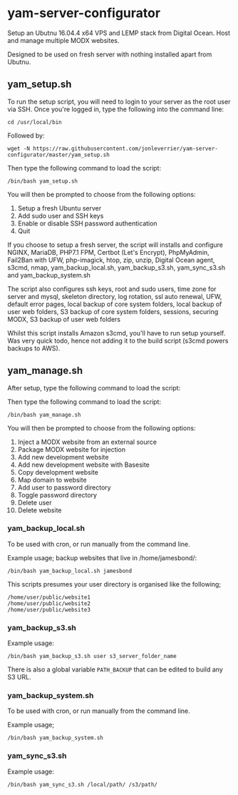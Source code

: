 # yam-server-configurator
Setup an Ubutnu 16.04.4 x64 VPS and LEMP stack from Digital Ocean. Host and manage multiple MODX websites.

Designed to be used on fresh server with nothing installed apart from Ubutnu.

## yam_setup.sh

To run the setup script, you will need to login to your server as the root user via SSH. Once you're logged in, type the following into the command line:

```
cd /usr/local/bin
```
Followed by:

```
wget -N https://raw.githubusercontent.com/jonleverrier/yam-server-configurator/master/yam_setup.sh
```

Then type the following command to load the script:
```
/bin/bash yam_setup.sh
```
You will then be prompted to choose from the following options:
1. Setup a fresh Ubuntu server
2. Add sudo user and SSH keys
3. Enable or disable SSH password authentication
4. Quit

If you choose to setup a fresh server, the script will installs and configure NGINX, MariaDB, PHP7.1 FPM, Certbot (Let's Encrypt), PhpMyAdmin, Fail2Ban with UFW, php-imagick, htop, zip, unzip, Digital Ocean agent, s3cmd, nmap, yam_backup_local.sh, yam_backup_s3.sh, yam_sync_s3.sh and yam_backup_system.sh

The script also configures ssh keys, root and sudo users, time zone for server and mysql, skeleton directory,
log rotation, ssl auto renewal, UFW, default error pages, local backup of core system folders, local backup of user web folders, S3 backup of core system folders, sessions, securing MODX, S3 backup of user web folders

Whilst this script installs Amazon s3cmd, you'll have to run setup yourself. Was very quick todo, hence not adding it to the build script (s3cmd powers backups to AWS).

## yam_manage.sh

After setup, type the following command to load the script:

Then type the following command to load the script:
```
/bin/bash yam_manage.sh
```
You will then be prompted to choose from the following options:
1. Inject a MODX website from an external source
2. Package MODX website for injection
3. Add new development website
4. Add new development website with Basesite
5. Copy development website
6. Map domain to website
7. Add user to password directory
8. Toggle password directory
9. Delete user
10. Delete website

### yam_backup_local.sh

To be used with cron, or run manually from the command line.

Example usage; backup websites that live in /home/jamesbond/:
```
/bin/bash yam_backup_local.sh jamesbond
```

This scripts presumes your user directory is organised like the following;
```
/home/user/public/website1
/home/user/public/website2
/home/user/public/website3
```

### yam_backup_s3.sh

Example usage:
```
/bin/bash yam_backup_s3.sh user s3_server_folder_name
```
There is also a global variable `PATH_BACKUP` that can be edited to build any
S3 URL.

### yam_backup_system.sh

To be used with cron, or run manually from the command line.

Example usage;
```
/bin/bash yam_backup_system.sh
```

### yam_sync_s3.sh
Example usage:
```
/bin/bash yam_sync_s3.sh /local/path/ /s3/path/
```
